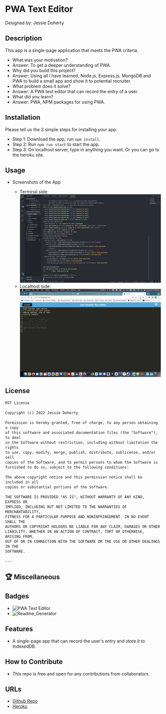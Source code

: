 # PWA Text Editor

Designed by: Jessie Doherty

## Description

This app is a single-page application that meets the PWA criteria.

- What was your motivation?
- Answer: To get a deeper understanding of PWA.
- Why did you build this project?
- Answer: Using all I have learned, Node.js, Express.js, MongoDB and PWA to build a small app and show it to potential recruiter.
- What problem does it solve?
- Answer: A PWA text editor that can record the entry of a user.
- What did you learn?
- Answer: PWA, NPM packages for using PWA.

## Installation

Please tell us the 3 simple steps for installing your app.

- Step 1: Download the app, run `npm install`.
- Step 2: Run `npm run start` to start the app.
- Step 3: On localhost server, type in anything you want. Or you can go to the heroku site.

## Usage

- Screenshots of the App

  - Terminal side:
    ![Terminal](assets/images/VScode.png)
  - Localhost side:
    ![Localhost](assets/images/Localhost.png)

## License

    MIT License

    Copyright (c) 2022 Jessie Doherty

    Permission is hereby granted, free of charge, to any person obtaining a copy
    of this software and associated documentation files (the "Software"), to deal
    in the Software without restriction, including without limitation the rights
    to use, copy, modify, merge, publish, distribute, sublicense, and/or sell
    copies of the Software, and to permit persons to whom the Software is
    furnished to do so, subject to the following conditions:

    The above copyright notice and this permission notice shall be included in all
    copies or substantial portions of the Software.

    THE SOFTWARE IS PROVIDED "AS IS", WITHOUT WARRANTY OF ANY KIND, EXPRESS OR
    IMPLIED, INCLUDING BUT NOT LIMITED TO THE WARRANTIES OF MERCHANTABILITY,
    FITNESS FOR A PARTICULAR PURPOSE AND NONINFRINGEMENT. IN NO EVENT SHALL THE
    AUTHORS OR COPYRIGHT HOLDERS BE LIABLE FOR ANY CLAIM, DAMAGES OR OTHER
    LIABILITY, WHETHER IN AN ACTION OF CONTRACT, TORT OR OTHERWISE, ARISING FROM,
    OUT OF OR IN CONNECTION WITH THE SOFTWARE OR THE USE OR OTHER DEALINGS IN THE
    SOFTWARE.

    ---

## 🏆 Miscellaneous

## Badges

- ![PWA Text Editor](https://img.shields.io/badge/J.A.T.E-PWA-lightgrey)
- ![Readme_Generator](https://img.shields.io/badge/Readme.md-Generator%20v1.0-blue)

## Features

- A single-page app that can record the user's entry and store it to IndexedDB.

## How to Contribute

- This repo is free and open for any contributions from collaborators.

## URLs

- [Github Repo](https://github.com/zhuzhu930/hw19-PWA-TextEditor-JD)
- [Heroku](https://limitless-hollows-49734.herokuapp.com/)
